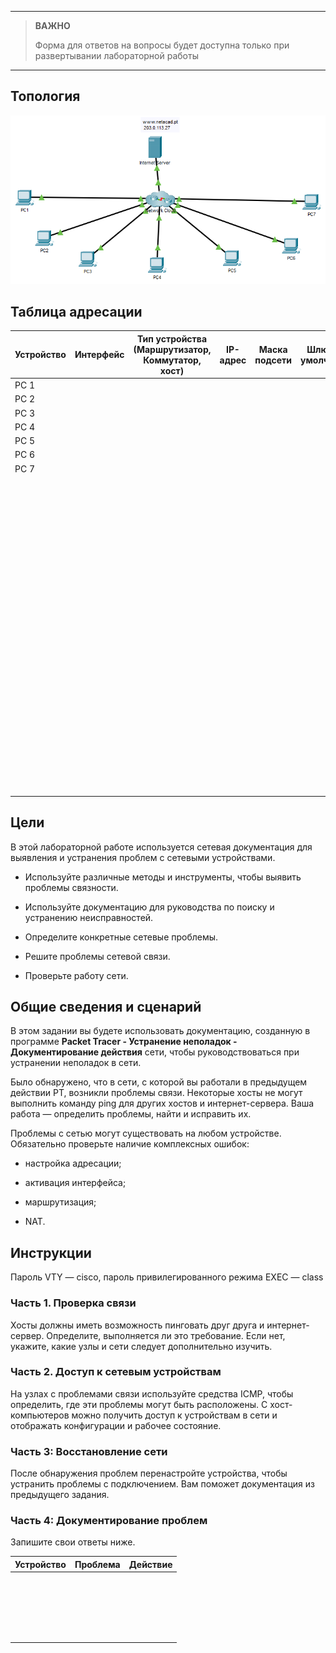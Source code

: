 
---

> **ВАЖНО**
> 
> Форма для ответов на вопросы будет доступна только при развертывании лабораторной работы 

---

## Топология

![](./assets/topology.png)

## Таблица адресации

| Устройство | Интерфейс | Тип устройства<br>(Маршрутизатор, Коммутатор, хост) | IP-адрес | Маска подсети | Шлюз по умолчанию |
|--------|-----|------|---|---|---|
| PC 1   |     |      |   |   |   |
| PC 2   |     |      |   |   |   |
| PC 3   |     |      |   |   |   |
| PC 4   |     |      |   |   |   |
| PC 5   |     |      |   |   |   |
| PC 6   |     |      |   |   |   |
| PC 7   |     |      |   |   |   |
| &nbsp; |     |      |   |   |   |
| &nbsp; |     |      |   |   |   |
| &nbsp; |     |      |   |   |   |
| &nbsp; |     |      |   |   |   |
| &nbsp; |     |      |   |   |   |
| &nbsp; |     |      |   |   |   |
| &nbsp; |     |      |   |   |   |
| &nbsp; |     |      |   |   |   |
| &nbsp; |     |      |   |   |   |
| &nbsp; |     |      |   |   |   |
| &nbsp; |     |      |   |   |   |
| &nbsp; |     |      |   |   |   |
| &nbsp; |     |      |   |   |   |
| &nbsp; |     |      |   |   |   |
| &nbsp; |     |      |   |   |   |
| &nbsp; |     |      |   |   |   |
| &nbsp; |     |      |   |   |   |
| &nbsp; |     |      |   |   |   |
| &nbsp; |     |      |   |   |   |
| &nbsp; |     |      |   |   |   |
| &nbsp; |     |      |   |   |   |
| &nbsp; |     |      |   |   |   |
| &nbsp; |     |      |   |   |   |

## Цели

В этой лабораторной работе используется сетевая документация для выявления и устранения проблем с сетевыми устройствами.

-   Используйте различные методы и инструменты, чтобы выявить проблемы связности.

-   Используйте документацию для руководства по поиску и устранению неисправностей.

-   Определите конкретные сетевые проблемы.

-   Решите проблемы сетевой связи.

-   Проверьте работу сети.

## Общие сведения и сценарий

В этом задании вы будете использовать документацию, созданную в программе **Packet Tracer - Устранение неполадок - Документирование действия** сети, чтобы руководствоваться при устранении неполадок в сети.

Было обнаружено, что в сети, с которой вы работали в предыдущем действии PT, возникли проблемы связи. Некоторые хосты не могут выполнить команду ping для других хостов и интернет-сервера. Ваша работа — определить проблемы, найти и исправить их.

Проблемы с сетью могут существовать на любом устройстве. Обязательно проверьте наличие комплексных ошибок:

-   настройка адресации;

-   активация интерфейса;

-   маршрутизация;

-   NAT.

## Инструкции

Пароль VTY — cisco, пароль привилегированного режима EXEC — class

### Часть 1. Проверка связи

Хосты должны иметь возможность пинговать друг друга и интернет-сервер. Определите, выполняется ли это требование. Если нет, укажите, какие узлы и сети следует дополнительно изучить.

### Часть 2. Доступ к сетевым устройствам

На узлах c проблемами связи используйте средства ICMP, чтобы определить, где эти проблемы могут быть расположены. С хост-компьютеров можно получить доступ к устройствам в сети и отображать конфигурации и рабочее состояние.

### Часть 3: Восстановление сети

После обнаружения проблем перенастройте устройства, чтобы устранить проблемы с подключением. Вам поможет документация из предыдущего задания.

### Часть 4: Документирование проблем

Запишите свои ответы ниже.

| Устройство | Проблема | Действие |
|------------|----------|----------|
| &nbsp;     |          |          |
| &nbsp;     |          |          |
| &nbsp;     |          |          |
| &nbsp;     |          |          |
| &nbsp;     |          |          |

<!-- [Скачать файл Packet Tracer для локального запуска](./assets/12.6.2-lab.pka) -->
